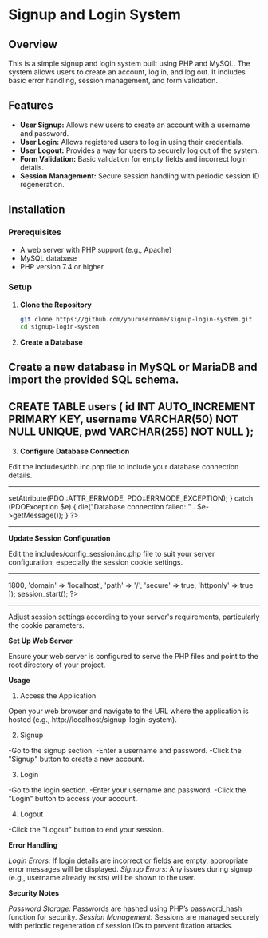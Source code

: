 # Signup and Login System #

## Overview

This is a simple signup and login system built using PHP and MySQL. The system allows users to create an account, log in, and log out. It includes basic error handling, session management, and form validation.

## Features

- **User Signup:** Allows new users to create an account with a username and password.
- **User Login:** Allows registered users to log in using their credentials.
- **User Logout:** Provides a way for users to securely log out of the system.
- **Form Validation:** Basic validation for empty fields and incorrect login details.
- **Session Management:** Secure session handling with periodic session ID regeneration.

## Installation

### Prerequisites

- A web server with PHP support (e.g., Apache)
- MySQL database
- PHP version 7.4 or higher

### Setup

1. **Clone the Repository**

   ```bash
   git clone https://github.com/yourusername/signup-login-system.git
   cd signup-login-system

2. **Create a Database**

Create a new database in MySQL or MariaDB and import the provided SQL schema.
-------------------------------------------------------------------------------
CREATE TABLE users (
    id INT AUTO_INCREMENT PRIMARY KEY,
    username VARCHAR(50) NOT NULL UNIQUE,
    pwd VARCHAR(255) NOT NULL
);
-------------------------------------------------------------------------------

3. **Configure Database Connection**

Edit the includes/dbh.inc.php file to include your database connection details.

-------------------------------------------------------------------------------
<?php
$host = 'localhost';
$db   = 'your_database_name';
$user = 'your_database_user';
$pass = 'your_database_password';

try {
    $pdo = new PDO("mysql:host=$host;dbname=$db;charset=utf8", $user, $pass);
    $pdo->setAttribute(PDO::ATTR_ERRMODE, PDO::ERRMODE_EXCEPTION);
} catch (PDOException $e) {
    die("Database connection failed: " . $e->getMessage());
}
?>
-------------------------------------------------------------------------------

**Update Session Configuration**

Edit the includes/config_session.inc.php file to suit your server configuration, especially the session cookie settings.

-------------------------------------------------------------------------------
<?php

ini_set('session.use_only_cookies', 1);
ini_set('session.use_strict_mode', 1);

session_set_cookie_params([
    'lifetime' => 1800,
    'domain' => 'localhost',
    'path' => '/',
    'secure' => true,
    'httponly' => true
]);

session_start();
?>
-------------------------------------------------------------------------------
Adjust session settings according to your server's requirements, particularly the cookie parameters.

**Set Up Web Server**

Ensure your web server is configured to serve the PHP files and point to the root directory of your project.

**Usage**

1. Access the Application

Open your web browser and navigate to the URL where the application is hosted (e.g., http://localhost/signup-login-system).

2. Signup

-Go to the signup section.
-Enter a username and password.
-Click the "Signup" button to create a new account.

3. Login

-Go to the login section.
-Enter your username and password.
-Click the "Login" button to access your account.

4. Logout

-Click the "Logout" button to end your session.

**Error Handling**

*Login Errors:* If login details are incorrect or fields are empty, appropriate error messages will be displayed.
*Signup Errors:* Any issues during signup (e.g., username already exists) will be shown to the user.

**Security Notes**

*Password Storage:* Passwords are hashed using PHP’s password_hash function for security.
*Session Management:* Sessions are managed securely with periodic regeneration of session IDs to prevent fixation attacks.
